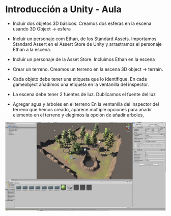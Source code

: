# Introducción a Unity - Aula

-  Incluir dos objetos 3D básicos.
Creamos dos esferas en la escena usando 3D Object -> esfera

-   Incluir un personaje com Ethan, de los Standard Assets.
Importamos Standard Assert en el Assert Store de Unity y arrastramos el personaje Ethan a la escena.

-   Incluir un personaje de la Asset Store.
Incluimos Ethan en la escena

-   Crear un terreno.
Creamos un terreno en la escena 3D object -> terrain.

-   Cada objeto debe tener una etiqueta que lo identifique.
En cada gameobject añadimos una etiqueta en la ventanilla del inspector.

-   La escena debe tener 2 fuentes de luz.
Dublicamos el fuente del luz 

-   Agregar agua y árboles en el terreno
En la ventanilla del inspector del terreno que hemos creado, aparece múltiple opciones para añadir elemento en el terreno y elegimos la opción de añadir arboles,

![Screenshot](Captura.PNG)
